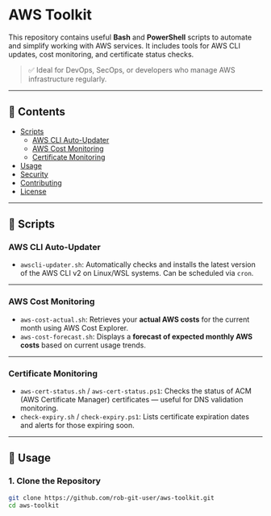 # AWS Toolkit

This repository contains useful **Bash** and **PowerShell** scripts to automate and simplify working with AWS services. It includes tools for AWS CLI updates, cost monitoring, and certificate status checks.

> ✅ Ideal for DevOps, SecOps, or developers who manage AWS infrastructure regularly.

---

## 📁 Contents

- [Scripts](#scripts)
  - [AWS CLI Auto-Updater](#aws-cli-auto-updater)
  - [AWS Cost Monitoring](#aws-cost-monitoring)
  - [Certificate Monitoring](#certificate-monitoring)
- [Usage](#usage)
- [Security](#security)
- [Contributing](#contributing)
- [License](#license)

---

## 🧰 Scripts

### AWS CLI Auto-Updater

- `awscli-updater.sh`: Automatically checks and installs the latest version of the AWS CLI v2 on Linux/WSL systems. Can be scheduled via `cron`.

---

### AWS Cost Monitoring

- `aws-cost-actual.sh`: Retrieves your **actual AWS costs** for the current month using AWS Cost Explorer.
- `aws-cost-forecast.sh`: Displays a **forecast of expected monthly AWS costs** based on current usage trends.

---

### Certificate Monitoring

- `aws-cert-status.sh` / `aws-cert-status.ps1`: Checks the status of ACM (AWS Certificate Manager) certificates — useful for DNS validation monitoring.
- `check-expiry.sh` / `check-expiry.ps1`: Lists certificate expiration dates and alerts for those expiring soon.

---

## 🚀 Usage

### 1. Clone the Repository

```bash
git clone https://github.com/rob-git-user/aws-toolkit.git
cd aws-toolkit
